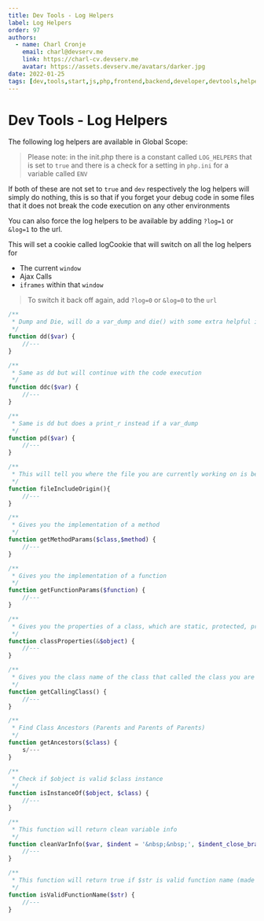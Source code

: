 ```yaml
---
title: Dev Tools - Log Helpers
label: Log Helpers
order: 97
authors:
  - name: Charl Cronje
    email: charl@devserv.me
    link: https://charl-cv.devserv.me
    avatar: https://assets.devserv.me/avatars/darker.jpg
date: 2022-01-25
tags: [dev,tools,start,js,php,frontend,backend,developer,devtools,helpers,log]
---
```


# Dev Tools - Log Helpers

The following log helpers are available in Global Scope:
> Please note: in the init.php there is a constant called `LOG_HELPERS` that is set to `true` and there is a check for a setting in `php.ini` for a variable called `ENV`

If both of these are not set to `true` and `dev` respectively the log helpers will simply do nothing, this is so that if you forget your debug code in some files that it does not break the code execution on any other environments

You can also force the log helpers to be available by adding `?log=1` or` &log=1` to the url. 

This will set a cookie called logCookie that will switch on all the log helpers for

- The current `window`
- Ajax Calls
- `iframes` within that `window`

> To switch it back off again, add `?log=0` or `&log=0` to the `url`


```php
/**
 * Dump and Die, will do a var_dump and die() with some extra helpful information like the class name it was called from and the line number and the file name
 */
function dd($var) {
    //---
}

/**
 * Same as dd but will continue with the code execution
 */
function ddc($var) {
    //---
}

/**
 * Same is dd but does a print_r instead if a var_dump 
 */
function pd($var) {
    //---
}

/**
 * This will tell you where the file you are currently working on is being included.
 */
function fileIncludeOrigin(){
    //---
}

/**
 * Gives you the implementation of a method
 */
function getMethodParams($class,$method) {
    //---
}

/**
 * Gives you the implementation of a function
 */
function getFunctionParams($function) {
    //---
}

/**
 * Gives you the properties of a class, which are static, protected, private and public
 */
function classProperties(&$object) {
    //---
}

/**
 * Gives you the class name of the class that called the class you are currently in
 */
function getCallingClass() {
    //---
}

/** 
 * Find Class Ancestors (Parents and Parents of Parents)
 */
function getAncestors($class) {
    s/---
}

/**
 * Check if $object is valid $class instance
 */
function isInstanceOf($object, $class) {    
    //---
}

/**
 * This function will return clean variable info
 */
function cleanVarInfo($var, $indent = '&nbsp;&nbsp;', $indent_close_bracket = '') {
    //---
}

/**
 * This function will return true if $str is valid function name (made out of alpha numeric characters + underscore)
 */
function isValidFunctionName($str) {
    //---
}
```

